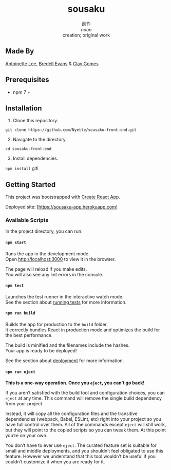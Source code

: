 <h1 align="center">sousaku</h1>

<p align="center">
  創作
  <br>
  <em>noun</em>
  <br>
  creation; original work
</p>

## Made By

[Antoinette Lee](https://www.linkedin.com/in/antoinettelee/), [Bredell Evans](https://www.linkedin.com/in/bredellevansjr/) & [Clay Gomes](https://www.linkedin.com/in/clay-gomes/)

## Prerequisites

- npm 7 +

## Installation

1. Clone this repository.

`git clone https://github.com/Nyette/sousaku-front-end.git`

2. Navigate to the directory.

`cd sousaku-front-end`

3. Install dependencies.

`npm install`
giti

## Getting Started

This project was bootstrapped with [Create React App](https://github.com/facebook/create-react-app).

Deployed site: [https://sousaku-app.herokuapp.com]

### Available Scripts

In the project directory, you can run:

#### `npm start`

Runs the app in the development mode.\
Open [http://localhost:3000](http://localhost:3000) to view it in the browser.

The page will reload if you make edits.\
You will also see any lint errors in the console.

#### `npm test`

Launches the test runner in the interactive watch mode.\
See the section about [running tests](https://facebook.github.io/create-react-app/docs/running-tests) for more information.

#### `npm run build`

Builds the app for production to the `build` folder.\
It correctly bundles React in production mode and optimizes the build for the best performance.

The build is minified and the filenames include the hashes.\
Your app is ready to be deployed!

See the section about [deployment](https://facebook.github.io/create-react-app/docs/deployment) for more information.

#### `npm run eject`

**This is a one-way operation. Once you `eject`, you can’t go back!**

If you aren’t satisfied with the build tool and configuration choices, you can `eject` at any time. This command will remove the single build dependency from your project.

Instead, it will copy all the configuration files and the transitive dependencies (webpack, Babel, ESLint, etc) right into your project so you have full control over them. All of the commands except `eject` will still work, but they will point to the copied scripts so you can tweak them. At this point you’re on your own.

You don’t have to ever use `eject`. The curated feature set is suitable for small and middle deployments, and you shouldn’t feel obligated to use this feature. However we understand that this tool wouldn’t be useful if you couldn’t customize it when you are ready for it.
